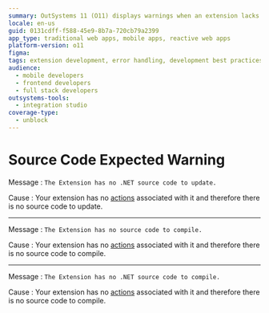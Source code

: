 ```yaml
---
summary: OutSystems 11 (O11) displays warnings when an extension lacks actions, resulting in no .NET source code to update or compile.
locale: en-us
guid: 0131cdff-f588-45e9-8b7a-720cb79a2399
app_type: traditional web apps, mobile apps, reactive web apps
platform-version: o11
figma:
tags: extension development, error handling, development best practices, .net integration, outsystems ide
audience:
  - mobile developers
  - frontend developers
  - full stack developers
outsystems-tools:
  - integration studio
coverage-type:
  - unblock
---
```


# Source Code Expected Warning

Message
:   `The Extension has no .NET source code to update.`
  
Cause
:   Your extension has no [actions](<../../../integration-with-systems/integration-studio/managing-extensions/action-define.md>) associated with it and therefore there is no source code to update.

---

Message
:   `The Extension has no source code to compile.`

Cause
:   Your extension has no [actions](<../../../integration-with-systems/integration-studio/managing-extensions/action-define.md>) associated with it and therefore there is no source code to compile.

---

Message
:   `The Extension has no .NET source code to compile.`

Cause
:   Your extension has no [actions](<../../../integration-with-systems/integration-studio/managing-extensions/action-define.md>) associated with it and therefore there is no source code to compile.